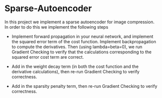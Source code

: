 # Sparse-Autoencoder
In this project we implement a sparse autoencoder for image compression. In order to do this we implement the following steps


*   Implement forward propagation in your neural network, and implement the squared error term of the cost function.  Implement backpropagation to compute the derivatives.   Then (using lambda=beta=0), we run Gradient Checking to verify that the calculations corresponding to the squared error cost term are correct.

*   Add in the weight decay term (in both the cost function and the derivative calculations), then re-run Gradient Checking to verify correctness.

*   Add in the sparsity penalty term, then re-run Gradient Checking to verify correctness.
